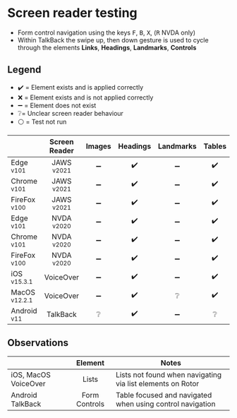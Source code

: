 # Screen reader testing
- Form control navigation using the keys <kbd>F</kbd>, <kbd>B</kbd>, <kbd>X</kbd>, (<kbd>R</kbd> NVDA only)
- Within TalkBack the swipe up, then down gesture is used to cycle through the elements **Links**, **Headings**, **Landmarks**, **Controls**

## Legend
- :heavy_check_mark: = Element exists and is applied correctly
- :x: = Element exists and is not applied correctly
- :heavy_minus_sign: = Element does not exist
- :grey_question:= Unclear screen reader behaviour
- :white_circle: = Test not run

|   |Screen Reader   | Images | Headings  |Landmarks   |Tables   | Lists |Links |Form Controls |
|---|:-:|:-:|:-:|:-:|:-:|:-:|:-:|:-:|
| Edge <sup>v101</sup> 		| JAWS <sup>v2021</sup> 	| :heavy_minus_sign:  | :heavy_check_mark:  | :heavy_minus_sign:  | :heavy_check_mark: | :heavy_check_mark:  | :heavy_check_mark:  | :heavy_minus_sign:  |
| Chrome <sup>v101</sup> 	| JAWS <sup>v2021</sup>  	| :heavy_minus_sign:  | :heavy_check_mark:  | :heavy_minus_sign:  | :heavy_check_mark:  | :heavy_check_mark:   | :heavy_check_mark:  | :heavy_minus_sign:  |
| FireFox <sup>v100</sup> 	| JAWS <sup>v2021</sup>   	| :heavy_minus_sign:  | :heavy_check_mark:  | :heavy_minus_sign:  | :heavy_check_mark: | :heavy_check_mark:  | :heavy_check_mark:  | :heavy_minus_sign:  |
| Edge <sup>v101</sup> 		| NVDA <sup>v2020</sup> 	| :heavy_minus_sign:   | :heavy_check_mark: | :heavy_minus_sign:  | :heavy_check_mark:  | :heavy_check_mark:  | :heavy_check_mark: | :heavy_minus_sign:   |
| Chrome <sup>v101</sup> 	| NVDA <sup>v2020</sup>  	| :heavy_minus_sign:  | :heavy_check_mark:  | :heavy_minus_sign: | :heavy_check_mark:  | :heavy_check_mark:  | :heavy_check_mark:  | :heavy_minus_sign:   |
| FireFox <sup>v100</sup> 	| NVDA <sup>v2020</sup>   	| :heavy_minus_sign:   | :heavy_check_mark:  | :heavy_minus_sign:  | :heavy_check_mark:   | :heavy_check_mark:  | :heavy_check_mark:  |:heavy_minus_sign:   |
| iOS <sup>v15.3.1</sup> 	| VoiceOver 				| :heavy_minus_sign:   | :heavy_check_mark:  | :heavy_minus_sign:   | :heavy_check_mark:  | :grey_question: | :heavy_check_mark:  | :heavy_minus_sign:   |
| MacOS <sup>v12.2.1</sup> 	| VoiceOver  				|:heavy_minus_sign:  | :heavy_check_mark:  | :grey_question:   | :heavy_check_mark: | :grey_question:   | :heavy_check_mark:    | :heavy_minus_sign:  |
| Android <sup>v11</sup> 	| TalkBack 					| :grey_question:  | :heavy_check_mark:  | :heavy_minus_sign: | :grey_question:  | :grey_question:  |:heavy_check_mark:  | :grey_question:  |

## Observations
|  | Element  | Notes |
|---|:-:|---|
iOS, MacOS VoiceOver | Lists | Lists not found when navigating via list elements on Rotor |
Android TalkBack | Form Controls | Table focused and navigated when using control navigation | 

